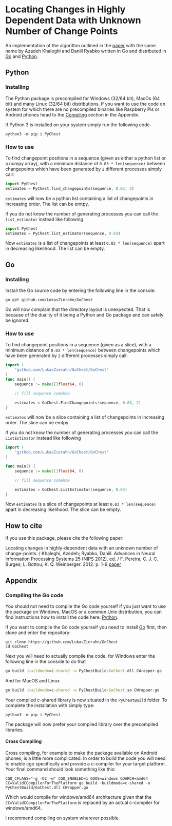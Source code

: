 # Locating Changes in Highly Dependent Data with Unknown Number of Change Points

An implementation of the algorithm outlined in the [paper](http://www.research.lancs.ac.uk/portal/en/publications/locating-changes-in-highlydependent-data-with-an-unknown-number-of-changepoints(d3d73e50-1c3d-46b0-9a3b-7516f76c74b3).html) with the same name by Azadeh Khaleghi and Daniil Ryabko written in Go and distributed in [Go](#go) and [Python](#python).


## Python
### Installing

The Python package is precompiled for Windows (32/64 bit), MacOs (64 bit) and many Linux (32/64 bit) distributions. If you want to use the code on system for which there are no precompiled binaries like Raspberry Pis or Android phones head to the [Compiling](#compiling-the-go-code) section in the Appendix.

If Python 3 is installed on your system simply run the following code

```
python3 -m pip i PyChest
```

### How to use

To find changepoint positions in a sequence (given as either a python list or a numpy array), with a minimum distance of `0.03 * len(sequence)` between changepoints which have been generated by `2` different processes simply call:

```Python
import PyChest
estimates = PyChest.find_changepoints(sequence, 0.03, 2)
```

`estimates` will now be a python list containing a list of changepoints in increasing order. The list can be emtpy. 

If you do not know the number of generating processes you can call the `list_estimator` instead like following

```Python
import PyChest
estimates = PyChest.list_estimator(sequence, 0.03)
```

Now `estimates` is a list of changepoints at least `0.03 * len(sequence)` apart in decreasing likelihood. The list can be empty. 

## Go
### Installing
Install the Go source code by entering the following line in the console:
```
go get github.com/LukasZierahn/GoChest
```

Go will now complain that the directory layout is unexpected. That is because of the duality of it being a Python and Go package and can safely be ignored.

### How to use
 
 To find changepoint positions in a sequence (given as a slice), with a minimum distance of `0.03 * len(sequence)` between changepoints which have been generated by `2` different processes simply call:

```go
import (
    "github.com/LukasZierahn/GoChest/GoChest"
)
func main() {
    sequence := make([]float64, 0)

    // fill sequence somehow

    estimates = GoChest.FindChangepoints(sequence, 0.03, 2)
}
```

`estimates` will now be a slice containing a list of changepoints in increasing order. The slice can be emtpy. 

If you do not know the number of generating processes you can call the `ListEstimator` instead like following

```go
import (
    "github.com/LukasZierahn/GoChest/GoChest"
)

func main() {
    sequence := make([]float64, 0)

    // fill sequence somehow

    estimates = GoChest.ListEstimator(sequence, 0.03)
}
```

Now `estimates` is a slice of changepoints at least `0.03 * len(sequence)` apart in decreasing likelihood. The slice can be empty. 


## How to cite

If you use this package, please cite the following paper:

Locating changes in highly-dependent data with an unknown number of change-points. / Khaleghi, Azedeh; Ryabko, Daniil. Advances in Neural Information Processing Systems 25 (NIPS 2012). ed. / F. Pereira; C. J. C. Burges; L. Bottou; K. Q. Weinberger. 2012. p. 1-9.[paper](http://www.research.lancs.ac.uk/portal/en/publications/locating-changes-in-highlydependent-data-with-an-unknown-number-of-changepoints(d3d73e50-1c3d-46b0-9a3b-7516f76c74b3).html)

## Appendix
### Compiling the Go code
You should not need to compile the Go code yourself if you just want to use the package on Windows, MacOS or a common Unix distribution, you can find instructions how to install the code here: [Python](#python).

If you want to compile the Go code yourself you need to install [Go](https://golang.org/) first, then clone and enter the repository:
```
git clone https://github.com/LukasZierahn/GoChest
cd GoChest
```

Next you will need to actually compile the code, for Windows enter the following line in the console to do that
```bat
go build -buildmode=c-shared -o PyChestBuild/GoChest.dll CWrapper.go
```
And for MacOS and Linux
```bat
go build -buildmode=c-shared -o PyChestBuild/GoChest.so CWrapper.go
```

Your compiled c-shared library is now situated in the `PyChestBuild` folder. To complete the installation with simply type:

```
python3 -m pip i PyChest
```

The package will now prefer your compiled library over the precompiled libraries.

#### Cross Compiling
Cross compiling, for example to make the package available on Android phones, is a little more complicated. In order to build the code you will need to enable cgo specifically and provide a c-compiler for your target platform. Your final command should look something like this:
```
CGO_CFLAGS="-g -O2 -w" CGO_ENABLED=1 GOOS=windows GOARCH=amd64 CC=ValidCCompilerForThePlatform go build -buildmode=c-shared -o PyChestBuild/GoChest.dll CWrapper.go
```
Which would compile for windows/amd64 architecture given that the `CC=ValidCCompilerForThePlatform` is replaced by an actual c-compiler for windows/amd64.

I recommend compiling on system wherever possible.
